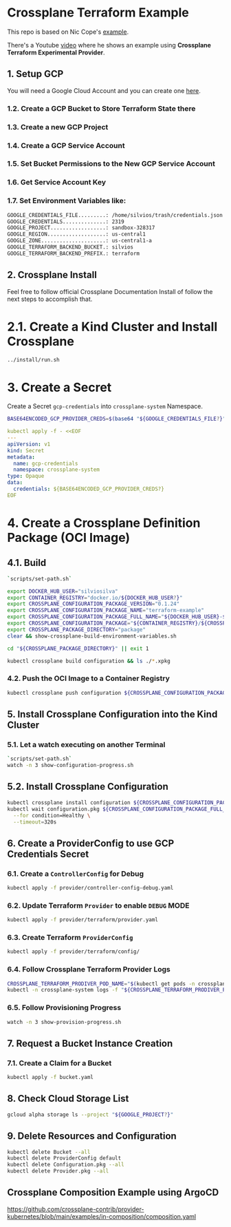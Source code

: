 # Crossplane Terraform Example

This repo is based on Nic Cope's [example](https://github.com/negz/provider-terraform-examples.git).

There's a Youtube [video](https://www.youtube.com/watch?v=e3vkZtdwZJk&t=5s) where he shows an example using **Crossplane Terraform Experimental Provider**.

## 1. Setup GCP

You will need a Google Cloud Account and you can create one [here](https://cloud.google.com/getting-started).

### 1.2. Create a GCP Bucket to Store Terraform State there

### 1.3. Create a new GCP Project

### 1.4. Create a GCP Service Account

### 1.5. Set Bucket Permissions to the New GCP Service Account

### 1.6. Get Service Account Key

### 1.7. Set Environment Variables like:

```bash
GOOGLE_CREDENTIALS_FILE.........: /home/silvios/trash/credentials.json
GOOGLE_CREDENTIALS..............: 2319
GOOGLE_PROJECT..................: sandbox-328317
GOOGLE_REGION...................: us-central1
GOOGLE_ZONE.....................: us-central1-a
GOOGLE_TERRAFORM_BACKEND_BUCKET.: silvios
GOOGLE_TERRAFORM_BACKEND_PREFIX.: terraform
```

## 2. Crossplane Install

Feel free to follow official Crossplane Documentation Install of follow the next steps to accomplish that.

# 2.1. Create a Kind Cluster and Install Crossplane

```bash
../install/run.sh
```

# 3. Create a Secret

Create a Secret `gcp-credentials` into `crossplane-system` Namespace.

```bash
BASE64ENCODED_GCP_PROVIDER_CREDS=$(base64 "${GOOGLE_CREDENTIALS_FILE?}" | tr -d "\n")
```

```yaml
kubectl apply -f - <<EOF
---
apiVersion: v1
kind: Secret
metadata:
  name: gcp-credentials
  namespace: crossplane-system
type: Opaque
data:
  credentials: ${BASE64ENCODED_GCP_PROVIDER_CREDS?}
EOF
```

# 4. Create a Crossplane Definition Package (OCI Image)

## 4.1. Build

```bash
`scripts/set-path.sh`
```

```bash
export DOCKER_HUB_USER="silviosilva"
export CONTAINER_REGISTRY="docker.io/${DOCKER_HUB_USER?}"
export CROSSPLANE_CONFIGURATION_PACKAGE_VERSION="0.1.24"
export CROSSPLANE_CONFIGURATION_PACKAGE_NAME="terraform-example"
export CROSSPLANE_CONFIGURATION_PACKAGE_FULL_NAME="${DOCKER_HUB_USER}-${CROSSPLANE_CONFIGURATION_PACKAGE_NAME?}"
export CROSSPLANE_CONFIGURATION_PACKAGE="${CONTAINER_REGISTRY}/${CROSSPLANE_CONFIGURATION_PACKAGE_NAME?}:${CROSSPLANE_CONFIGURATION_PACKAGE_VERSION}"
export CROSSPLANE_PACKAGE_DIRECTORY="package"
clear && show-crossplane-build-environment-variables.sh
```

```bash
cd "${CROSSPLANE_PACKAGE_DIRECTORY}" || exit 1
```

```bash
kubectl crossplane build configuration && ls ./*.xpkg
```

### 4.2. Push the OCI Image to a Container Registry

```bash
kubectl crossplane push configuration ${CROSSPLANE_CONFIGURATION_PACKAGE?} --verbose && rm ./*.xpkg && cd ..
```

## 5. Install Crossplane Configuration into the Kind Cluster

### 5.1. Let a watch executing on another Terminal

```bash
`scripts/set-path.sh`
watch -n 3 show-configuration-progress.sh
```

## 5.2. Install Crossplane Configuration

```bash
kubectl crossplane install configuration ${CROSSPLANE_CONFIGURATION_PACKAGE?} && \
kubectl wait configuration.pkg ${CROSSPLANE_CONFIGURATION_PACKAGE_FULL_NAME?} \
  --for condition=Healthy \
  --timeout=320s
```

## 6. Create a ProviderConfig to use GCP Credentials Secret

### 6.1. Create a `ControllerConfig` for Debug

```bash
kubectl apply -f provider/controller-config-debug.yaml
```

### 6.2. Update Terraform `Provider` to enable `DEBUG` MODE

```bash
kubectl apply -f provider/terraform/provider.yaml
```

### 6.3. Create Terraform `ProviderConfig`

```bash
kubectl apply -f provider/terraform/config/
```

### 6.4. Follow Crossplane Terraform Provider Logs

```bash
CROSSPLANE_TERRAFORM_PRODIVER_POD_NAME="$(kubectl get pods -n crossplane-system -o jsonpath="{range .items[*]}{.metadata.name}{'\n'}{end}" | grep crossplane-provider-terraform)" && \
kubectl -n crossplane-system logs -f "${CROSSPLANE_TERRAFORM_PRODIVER_POD_NAME?}"
```

### 6.5. Follow Provisioning Progress
```bash
watch -n 3 show-provision-progress.sh
```

## 7. Request a Bucket Instance Creation

### 7.1. Create a Claim for a Bucket

```bash
kubectl apply -f bucket.yaml
```

## 8. Check Cloud Storage List

```bash
gcloud alpha storage ls --project "${GOOGLE_PROJECT?}"
```

## 9. Delete Resources and Configuration

```bash
kubectl delete Bucket --all
kubectl delete ProviderConfig default
kubectl delete Configuration.pkg --all
kubectl delete Provider.pkg --all
```

## Crossplane Composition Example using ArgoCD

https://github.com/crossplane-contrib/provider-kubernetes/blob/main/examples/in-composition/composition.yaml
